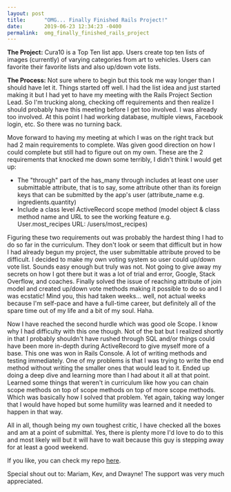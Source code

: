 ```yaml
---
layout: post
title:      "OMG... Finally Finished Rails Project!"
date:       2019-06-23 12:34:23 -0400
permalink:  omg_finally_finished_rails_project
---
```



**The Project:** Cura10 is a Top Ten list app. Users create top ten lists of images (currently) of varying categories from art to vehicles. Users can favorite their favorite lists and also up/down vote lists. 

**The Process:** Not sure where to begin but this took me way longer than I should have let it. Things started off well. I had the list idea and just started making it but I had yet to have my meeting with the Rails Project Section Lead. So I'm trucking along, checking off requirements and then realize I should probably have this meeting before I get too involved. I was already too involved. At this point I had working database, multiple views, Facebook login, etc. So there was no turning back. 

Move forward to having my meeting at which I was on the right track but had 2 main requirements to complete. Was given good direction on how I could complete but still had to figure out on my own. These are the 2 requirements that knocked me down some terribly, I didn't think I would get up:
* The "through" part of the has_many through includes at least one user submittable attribute, that is to say, some attribute other than its foreign keys that can be submitted by the app's user (attribute_name e.g. ingredients.quantity)
* Include a class level ActiveRecord scope method (model object & class method name and URL to see the working feature e.g. User.most_recipes URL: /users/most_recipes)

Figuring these two requirements out was probably the hardest thing I had to do so far in the curriculum. They don't look or seem that difficult but in how I had already begun my project, the user submittable attribute proved to be difficult. I decided to make my own voting system so user could up/down vote list. Sounds easy enough but truly was not. Not going to give away my secrets on how I got there but it was a lot of trial and error, Google, Stack Overflow, and coaches. Finally solved the issue of reaching attribute of join model and created up/down vote methods making it possible to do so and I was ecstatic! Mind you, this had taken weeks... well, not actual weeks because I'm self-pace and have a full-time career, but definitely all of the spare time out of my life and a bit of my soul. Haha. 

Now I have reached the second hurdle which was good ole Scope. I know why I had difficulty with this one though. Not of the bat but I realized shortly in that I probably shouldn't have rushed through SQL and/or things could have been more in-depth during ActiveRecord to give myself more of a base. This one was won in Rails Console. A lot of writing methods and testing immediately. One of my problems is that I was trying to write the end method without writing the smaller ones that would lead to it. Ended up doing a deep dive and learning more than I had about it all at that point. Learned some things that weren't in curriculum like how you can chain scope methods on top of scope methods on top of more scope methods. Which was basically how I solved that problem. Yet again, taking way longer that I would have hoped but some humility was learned and it needed to happen in that way. 

All in all, though being my own toughest critic, I have checked all the boxes and am at a point of submittal. Yes, there is plenty more I'd love to do to this and most likely will but it will have to wait because this guy is stepping away for at least a good weekend. 

If you like, you can check my repo [here](http://github.com/JustReggie2/cura10).

Special shout out to: Mariam, Kev, and Dwayne! The support was very much appreciated.



